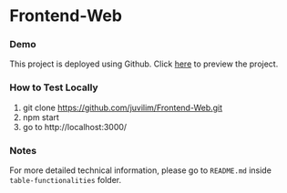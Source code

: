 # Frontend-Web

### Demo
This project is deployed using Github. Click [here](https://juvilim.github.io/Frontend-Web/) to preview the project.

### How to Test Locally
1. git clone https://github.com/juvilim/Frontend-Web.git
2. npm start
3. go to http://localhost:3000/

### Notes
For more detailed technical information, please go to `README.md` inside `table-functionalities` folder.
